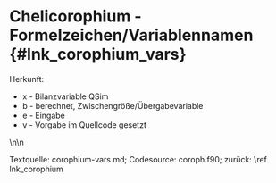 Chelicorophium - Formelzeichen/Variablennamen {#lnk_corophium_vars} 
========================================

Herkunft: 
+ x - Bilanzvariable QSim 
+ b - berechnet, Zwischengröße/Übergabevariable 
+ e - Eingabe 
+ v - Vorgabe im Quellcode gesetzt 

\n\n

Textquelle: corophium-vars.md; Codesource: coroph.f90; zurück: \ref lnk_corophium
